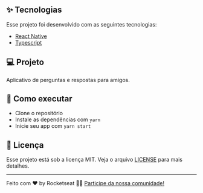 ## ✨ Tecnologias

Esse projeto foi desenvolvido com as seguintes tecnologias:

-   [React Native](https://reactnative.dev/)
-   [Typescript](https://www.typescriptlang.org/)

## 💻 Projeto

Aplicativo de perguntas e respostas para amigos.

## 🚀 Como executar

-   Clone o repositório
-   Instale as dependências com `yarn`
-   Inicie seu app com `yarn start`

## 📄 Licença

Esse projeto está sob a licença MIT. Veja o arquivo [LICENSE](LICENSE.md) para mais detalhes.

---

Feito com ♥ by Rocketseat 👋🏻 [Participe da nossa comunidade!](https://discordapp.com/invite/gCRAFhc)
